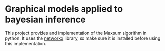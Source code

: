 # Graphical models applied to bayesian inference

This project provides and implementation of the Maxsum algorithm in python.
It uses the [networkx](https://networkx.github.io/) library, so make sure it is installed before using this implementation.



